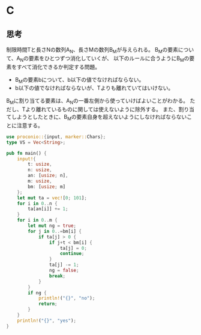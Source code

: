 # C
## 思考
制限時間Tと長さNの数列A<sub>N</sub>、長さMの数列B<sub>M</sub>が与えられる。
B<sub>M</sub>の要素について、A<sub>N</sub>の要素をひとつずつ消化していくが、
以下のルールに合うようにB<sub>M</sub>の要素をすべて消化できるか判定する問題。

- B<sub>M</sub>の要素bについて、b以下の値でなければならない。
- b以下の値でなければならないが、Tよりも離れていてはいけない。

B<sub>M</sub>に割り当てる要素は、A<sub>N</sub>の一番左側から使っていけばよいことがわかる。
ただし、Tより離れているものに関しては使えないように除外する。
また、割り当てしようとしたときに、B<sub>M</sub>の要素自身を超えないようにしなければならないことに注意する。

```rust
use proconio::{input, marker::Chars};
type VS = Vec<String>;

pub fn main() {
    input!{
        t: usize,
        n: usize,
        an: [usize; n],
        m: usize,
        bm: [usize; m]
    };
    let mut ta = vec![0; 101];
    for i in 0..n {
        ta[an[i]] += 1;
    }
    for i in 0..m {
        let mut ng = true;
        for j in 0..=bm[i] {
            if ta[j] > 0 {
                if j+t < bm[i] {
                    ta[j] = 0;
                    continue;
                }
                ta[j] -= 1;
                ng = false;
                break;
            }
        }
        if ng {
            println!("{}", "no");
            return;
        }
    }
    println!("{}", "yes");
}
```